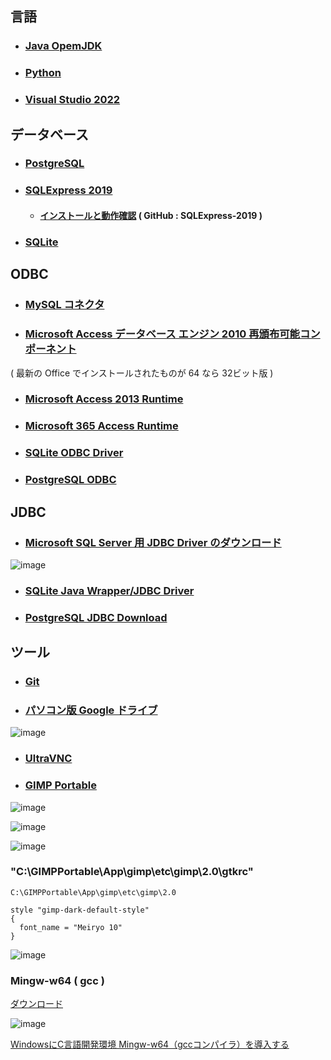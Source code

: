 
## 言語

- ### [Java OpemJDK](http://jdk.java.net/)
- ### [Python](https://pythonlinks.python.jp/ja/index.html)
- ### [Visual Studio 2022](https://github.com/winofsql/visual-studio-2022)

## データベース

- ### [PostgreSQL](https://content-www.enterprisedb.com/downloads/postgres-postgresql-downloads)

- ### [SQLExpress 2019](https://www.microsoft.com/ja-jp/download/details.aspx?id=101064)
  - #### [インストールと動作確認](https://github.com/winofsql/SQLExpress-2019) ( GitHub : SQLExpress-2019 )

- ### [SQLite](https://www.sqlite.org/download.html)

## ODBC

- ### [MySQL コネクタ](https://www.mysql.com/jp/products/connector/)

- ### [Microsoft Access データベース エンジン 2010 再頒布可能コンポーネント](https://www.microsoft.com/ja-jp/download/details.aspx?id=13255)
( 最新の Office でインストールされたものが 64 なら 32ビット版 )

- ### [Microsoft Access 2013 Runtime](https://www.microsoft.com/ja-JP/download/details.aspx?id=39358)

- ### [Microsoft 365 Access Runtime](https://support.microsoft.com/ja-jp/office/access-runtime-%E3%82%92%E3%83%80%E3%82%A6%E3%83%B3%E3%83%AD%E3%83%BC%E3%83%89microsoft-365%E3%82%A4%E3%83%B3%E3%82%B9%E3%83%88%E3%83%BC%E3%83%AB%E3%81%99%E3%82%8B-185c5a32-8ba9-491e-ac76-91cbe3ea09c9)

- ### [SQLite ODBC Driver](http://www.ch-werner.de/sqliteodbc/)

- ### [PostgreSQL ODBC](https://www.postgresql.org/ftp/odbc/versions/msi/)

## JDBC

- ### [Microsoft SQL Server 用 JDBC Driver のダウンロード](https://docs.microsoft.com/ja-jp/sql/connect/jdbc/download-microsoft-jdbc-driver-for-sql-server?view=sql-server-ver15)
![image](https://user-images.githubusercontent.com/1501327/148323797-31cb3798-f081-4579-a5c1-7964c8fd086d.png)

- ### [SQLite Java Wrapper/JDBC Driver](http://www.ch-werner.de/javasqlite/)

- ### [PostgreSQL JDBC Download](https://jdbc.postgresql.org/download.html)

## ツール

- ### [Git](https://git-scm.com/)

- ### [パソコン版 Google ドライブ](https://support.google.com/a/answer/7491144?hl=ja)
![image](https://user-images.githubusercontent.com/1501327/145736906-10583480-023e-40d7-82f2-7469536fc98d.png)

- ### [UltraVNC](https://forest.watch.impress.co.jp/library/software/ultravnc/)

- ### [GIMP Portable](http://sourceforge.net/projects/portableapps/files/GIMP%20Portable/)
![image](https://user-images.githubusercontent.com/1501327/145734069-951d2567-81ae-4556-b03f-a8fff3ab8da8.png)

![image](https://user-images.githubusercontent.com/1501327/146461288-b968e17c-a83e-4a93-b7af-8678587ffcbf.png)

![image](https://user-images.githubusercontent.com/1501327/146461191-942d5352-2c35-464d-8f6e-444ce8dbbcc0.png)
### "C:\GIMPPortable\App\gimp\etc\gimp\2.0\gtkrc"
```
C:\GIMPPortable\App\gimp\etc\gimp\2.0
```
```
style "gimp-dark-default-style"
{
  font_name = "Meiryo 10"
}
```

![image](https://user-images.githubusercontent.com/1501327/145737032-30bc4122-c603-4748-8b9f-9a76b3ba856f.png)

### Mingw-w64 ( gcc )
[ダウンロード](https://sourceforge.net/projects/mingw-w64/files/Toolchains%20targetting%20Win32/Personal%20Builds/mingw-builds/installer/mingw-w64-install.exe/download)

![image](https://user-images.githubusercontent.com/1501327/148323822-bfd4af8a-2ad0-4ed8-8ef1-cf8f0a8252a9.png)

[WindowsにC言語開発環境 Mingw-w64（gccコンパイラ）を導入する](https://dianxnao.com/windows%e3%81%abc%e8%a8%80%e8%aa%9e%e9%96%8b%e7%99%ba%e7%92%b0%e5%a2%83-mingw-w64%ef%bc%88gcc%e3%82%b3%e3%83%b3%e3%83%91%e3%82%a4%e3%83%a9%ef%bc%89%e3%82%92%e5%b0%8e%e5%85%a5%e3%81%99%e3%82%8b/#toc1)
